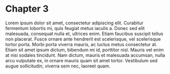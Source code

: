 # Chapter 3

Lorem ipsum dolor sit amet, consectetur adipiscing elit. Curabitur fermentum lobortis mi, quis feugiat metus iaculis a. Donec sed elit malesuada, consequat nulla et, ultrices enim. Etiam faucibus suscipit tellus non placerat. Fusce ornare ante hendrerit est scelerisque, vel scelerisque tortor porta. Morbi porta viverra mauris, ac luctus metus consectetur at. Etiam sit amet ipsum dictum, bibendum mi id, porttitor nisl. Mauris vel enim at nisi sodales tincidunt. Nam dictum, mauris et malesuada accumsan, nulla arcu vulputate ex, in ornare mauris quam sit amet tortor. Vestibulum sed augue sollicitudin, viverra sem nec, laoreet quam.